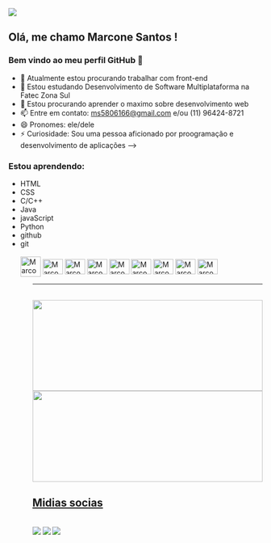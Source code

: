 ![](http://clubedosgeeks.com.br/wp-content/uploads/2016/01/dormrm.gif)

## Olá, me chamo Marcone Santos ! 
### Bem vindo ao meu perfil GitHub 👋

- 🔭 Atualmente estou procurando trabalhar com front-end
- 🌱 Estou estudando Desenvolvimento de Software Multiplataforma na Fatec Zona Sul
- 👯 Estou procurando aprender o maximo sobre desenvolvimento web
- 📫 Entre em contato: ms5806166@gmail.com e/ou (11) 96424-8721
- 😄 Pronomes: ele/dele
- ⚡ Curiosidade: Sou uma pessoa aficionado por proogramação e desenvolvimento de aplicações
-->

<h3>Estou aprendendo:</h3>
<ul>
    <li>HTML</li>
    <li>CSS</li>
    <li>C/C++</li>
    <li>Java</li>
    <li>javaScript</li>
    <li>Python</li>
    <li>github</li>
    <li>git</li>
    <div style="display: inline_block"><br>
      <img align="center" alt="Marcone-git" width="40" src="https://img.icons8.com/color/48/000000/github--v1.png"/>
      <img align="center" alt="Marcone-git" height="30" width="40" src="https://icongr.am/devicon/git-original.svg?size=40&color=currentColor" />
      <img align="center" alt="Marcone-css3" height="30" width="40" src="https://cdn.jsdelivr.net/gh/devicons/devicon/icons/css3/css3-original-wordmark.svg" />
      <img align="center" alt="Marcone-HTML5" height="30" width="40" src="https://cdn.jsdelivr.net/gh/devicons/devicon/icons/html5/html5-original-wordmark.svg" />
      <img align="center" alt="Marcone-C" height="30" width="40" src="https://cdn.jsdelivr.net/gh/devicons/devicon/icons/c/c-original.svg" />
      <img align="center" alt="Marcone-Cpp" height="30" width="40" src="https://cdn.jsdelivr.net/gh/devicons/devicon/icons/cplusplus/cplusplus-original.svg" />
      <img align="center" alt="Marcone-js" height="30" width="40" src="https://cdn.jsdelivr.net/gh/devicons/devicon/icons/javascript/javascript-original.svg" />
      <img align="center" alt="Marcone-java" height="30" width="40" src="https://cdn.jsdelivr.net/gh/devicons/devicon/icons/java/java-original.svg" />
      <img align="center" alt="Marcone-Python" height="30" width="40" src="https://cdn.jsdelivr.net/gh/devicons/devicon/icons/python/python-original-wordmark.svg" />
    </div>
<ul>
<div><hr><br>
  <a href="https://github.com/Marcone-Santos1">
  <img height="180vh" width="100%" style="margin:0;" src="https://github-readme-stats.vercel.app/api?username=Marcone-Santos1&show_icons=true&theme=github_dark&include_all_commits=true&count_private=true"/>
  <img height="180vh" width="100%" style="margin:0;" src="https://github-readme-stats.vercel.app/api/top-langs/?username=Marcone-Santos1&layout=compact&langs_count=7&theme=github_dark"/>
  
  <div> 
    <h2>Midias socias</h2><br>
  <a href="https://instagram.com/marcone231" target="_blank"><img src="https://img.shields.io/badge/-Instagram-%23E4405F?style=for-the-badge&logo=instagram&logoColor=white" target="_blank"></a>
  <a href="https://www.linkedin.com/in/marcone-santos-5706831a8" target="_blank"><img src="https://img.shields.io/badge/-LinkedIn-%230077B5?style=for-the-badge&logo=linkedin&logoColor=white" target="_blank"></a>
  <a href="mailto:ms5806166@gmail.com"><img src="https://res.cloudinary.com/practicaldev/image/fetch/s--C75QF96b--/c_limit%2Cf_auto%2Cfl_progressive%2Cq_auto%2Cw_880/https://img.shields.io/badge/Gmail-D14836%3Fstyle%3Dfor-the-badge%26logo%3Dgmail%26logoColor%3Dwhite"></a>
</div>
</div>
